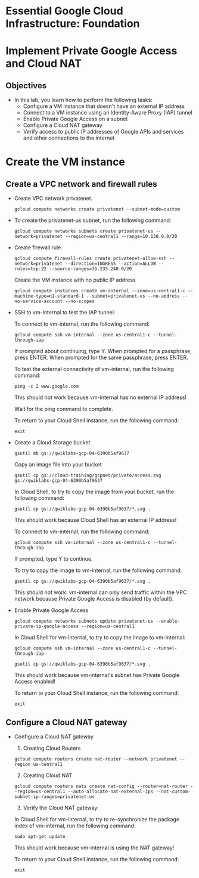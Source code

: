# Essential Google Cloud Infrastructure: Foundation

# Implement Private Google Access and Cloud NAT

## Objectives

- In this lab, you learn how to perform the following tasks:
  - Configure a VM instance that doesn't have an external IP address
  - Connect to a VM instance using an Identity-Aware Proxy (IAP) tunnel
  - Enable Private Google Access on a subnet
  - Configure a Cloud NAT gateway
  - Verify access to public IP addresses of Google APIs and services and other connections to the internet

# Create the VM instance

## Create a VPC network and firewall rules

- Create VPC network privatenet.

  ```
  gcloud compute networks create privatenet --subnet-mode=custom
  ```

- To create the privatenet-us subnet, run the following command:

  ```
  gcloud compute networks subnets create privatenet-us --network=privatenet --region=us-central1 --range=10.130.0.0/20
  ```

- Create firewall rule.

  ```
  gcloud compute firewall-rules create privatenet-allow-ssh --network=privatenet --direction=INGRESS --action=ALLOW --rules=tcp:22 --source-ranges=35.235.240.0/20
  ```

  Create the VM instance with no public IP address

  ```
  gcloud compute instances create vm-internal --zone=us-central1-c --machine-type=n1-standard-1 --subnet=privatenet-us --no-address --no-service-account --no-scopes
  ```

- SSH to vm-internal to test the IAP tunnel:

  To connect to vm-internal, run the following command:

  ```
  gcloud compute ssh vm-internal --zone us-central1-c --tunnel-through-iap
  ```

  If prompted about continuing, type Y.
  When prompted for a passphrase, press ENTER.
  When prompted for the same passphrase, press ENTER.

  To test the external connectivity of vm-internal, run the following command:

  ```
  ping -c 2 www.google.com
  ```

  This should not work because vm-internal has no external IP address!

  Wait for the ping command to complete.

  To return to your Cloud Shell instance, run the following command:

  ```
  exit
  ```

- Create a Cloud Storage bucket

  ```
  gsutil mb gs://qwiklabs-gcp-04-6390b5af9637
  ```

  Copy an image file into your bucket

  ```
  gsutil cp gs://cloud-training/gcpnet/private/access.svg gs://qwiklabs-gcp-04-6390b5af9637
  ```

  In Cloud Shell, to try to copy the image from your bucket, run the following command:

  ```
  gsutil cp gs://qwiklabs-gcp-04-6390b5af9637/*.svg .
  ```

  This should work because Cloud Shell has an external IP address!

  To connect to vm-internal, run the following command:

  ```
  gcloud compute ssh vm-internal --zone us-central1-c --tunnel-through-iap
  ```

  If prompted, type Y to continue.

  To try to copy the image to vm-internal, run the following command:

  ```
  gsutil cp gs://qwiklabs-gcp-04-6390b5af9637/*.svg .
  ```

  This should not work: vm-internal can only send traffic within the VPC network because Private Google Access is disabled (by default).

- Enable Private Google Access

  ```
  gcloud compute networks subnets update privatenet-us --enable-private-ip-google-access --region=us-central1
  ```

  In Cloud Shell for vm-internal, to try to copy the image to vm-internal:

  ```
  gcloud compute ssh vm-internal --zone us-central1-c --tunnel-through-iap
  ```

  ```
  gsutil cp gs://qwiklabs-gcp-04-6390b5af9637/*.svg .
  ```

  This should work because vm-internal's subnet has Private Google Access enabled!

  To return to your Cloud Shell instance, run the following command:

  ```
  exit
  ```

## Configure a Cloud NAT gateway

- Configure a Cloud NAT gateway

  1. Creating Cloud Routers

  ```
  gcloud compute routers create nat-router --network privatenet --region us-central1
  ```

  2. Creating Cloud NAT

  ```
  gcloud compute routers nats create nat-config --router=nat-router --region=us-central1 --auto-allocate-nat-external-ips --nat-custom-subnet-ip-ranges=privatenet-us
  ```

  3. Verify the Cloud NAT gateway:

  In Cloud Shell for vm-internal, to try to re-synchronize the package index of vm-internal, run the following command:

  ```
  sudo apt-get update
  ```

  This should work because vm-internal is using the NAT gateway!

  To return to your Cloud Shell instance, run the following command:

  ```
  exit
  ```
